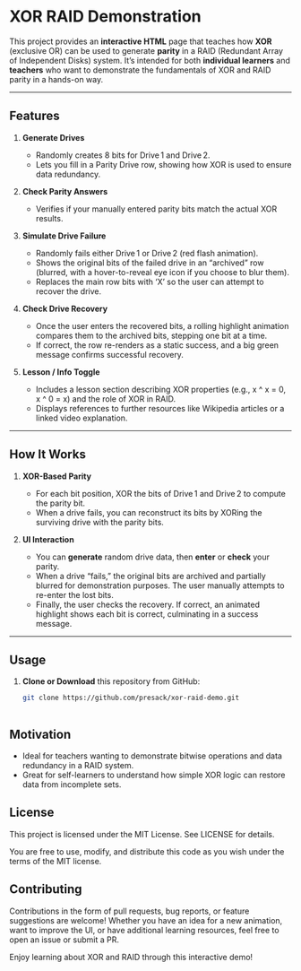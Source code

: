 # XOR RAID Demonstration

This project provides an **interactive HTML** page that teaches how **XOR** (exclusive OR) can be used to generate **parity** in a RAID (Redundant Array of Independent Disks) system. It’s intended for both **individual learners** and **teachers** who want to demonstrate the fundamentals of XOR and RAID parity in a hands-on way.

---

## Features

1. **Generate Drives**  
   - Randomly creates 8 bits for Drive 1 and Drive 2.  
   - Lets you fill in a Parity Drive row, showing how XOR is used to ensure data redundancy.

2. **Check Parity Answers**  
   - Verifies if your manually entered parity bits match the actual XOR results.

3. **Simulate Drive Failure**  
   - Randomly fails either Drive 1 or Drive 2 (red flash animation).  
   - Shows the original bits of the failed drive in an “archived” row (blurred, with a hover-to-reveal eye icon if you choose to blur them).  
   - Replaces the main row bits with ‘X’ so the user can attempt to recover the drive.

4. **Check Drive Recovery**  
   - Once the user enters the recovered bits, a rolling highlight animation compares them to the archived bits, stepping one bit at a time.  
   - If correct, the row re-renders as a static success, and a big green message confirms successful recovery.

5. **Lesson / Info Toggle**  
   - Includes a lesson section describing XOR properties (e.g., x ^ x = 0, x ^ 0 = x) and the role of XOR in RAID.  
   - Displays references to further resources like Wikipedia articles or a linked video explanation.

---

## How It Works

1. **XOR-Based Parity**  
   - For each bit position, XOR the bits of Drive 1 and Drive 2 to compute the parity bit.  
   - When a drive fails, you can reconstruct its bits by XORing the surviving drive with the parity bits.

2. **UI Interaction**  
   - You can **generate** random drive data, then **enter** or **check** your parity.  
   - When a drive “fails,” the original bits are archived and partially blurred for demonstration purposes. The user manually attempts to re-enter the lost bits.  
   - Finally, the user checks the recovery. If correct, an animated highlight shows each bit is correct, culminating in a success message.

---

## Usage

1. **Clone or Download** this repository from GitHub:
   ```bash
   git clone https://github.com/presack/xor-raid-demo.git
  

## Motivation
   - Ideal for teachers wanting to demonstrate bitwise operations and data redundancy in a RAID system.
   - Great for self-learners to understand how simple XOR logic can restore data from incomplete sets.

## License
This project is licensed under the MIT License. See LICENSE for details.

You are free to use, modify, and distribute this code as you wish under the terms of the MIT license.

## Contributing
Contributions in the form of pull requests, bug reports, or feature suggestions are welcome! Whether you have an idea for a new animation, want to improve the UI, or have additional learning resources, feel free to open an issue or submit a PR.

Enjoy learning about XOR and RAID through this interactive demo!
